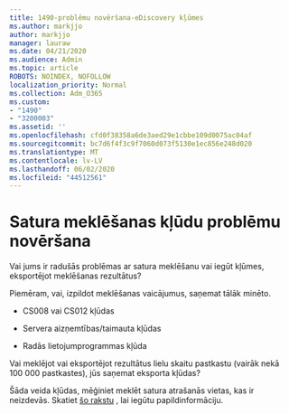 ```yaml
---
title: 1490-problēmu novēršana-eDiscovery kļūmes
ms.author: markjjo
author: markjjo
manager: lauraw
ms.date: 04/21/2020
ms.audience: Admin
ms.topic: article
ROBOTS: NOINDEX, NOFOLLOW
localization_priority: Normal
ms.collection: Adm_O365
ms.custom:
- "1490"
- "3200003"
ms.assetid: ''
ms.openlocfilehash: cfd0f38358a6de3aed29e1cbbe109d0075ac04af
ms.sourcegitcommit: bc7d6f4f3c9f7060d073f5130e1ec856e248d020
ms.translationtype: MT
ms.contentlocale: lv-LV
ms.lasthandoff: 06/02/2020
ms.locfileid: "44512561"
---
```

# <a name="troubleshoot-content-search-errors"></a>Satura meklēšanas kļūdu problēmu novēršana

Vai jums ir radušās problēmas ar satura meklēšanu vai iegūt kļūmes, eksportējot meklēšanas rezultātus?

Piemēram, vai, izpildot meklēšanas vaicājumus, saņemat tālāk minēto.

- CS008 vai CS012 kļūdas

- Servera aizņemtības/taimauta kļūdas

- Radās lietojumprogrammas kļūda

Vai meklējot vai eksportējot rezultātus lielu skaitu pastkastu (vairāk nekā 100 000 pastkastes), jūs saņemat eksporta kļūdas?

Šāda veida kļūdas, mēģiniet meklēt satura atrašanās vietas, kas ir neizdevās. Skatiet [šo rakstu](https://docs.microsoft.com/microsoft-365/compliance/retry-failed-content-search) , lai iegūtu papildinformāciju.
